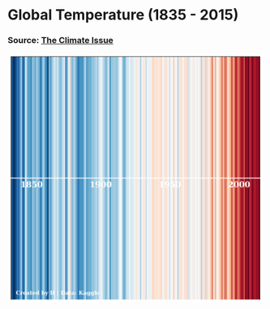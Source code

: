 # Global Temperature (1835 - 2015)
### Source: [The Climate Issue](https://www.economist.com/weeklyedition/2019-09-21)  
![image](temperature.png)
